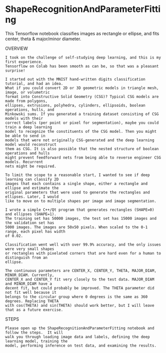 # ShapeRecognitionAndParameterFitting
This Tensorflow notebook classifies images as rectangle or ellipse, and fits center, theta &amp; major/minor diameter.



OVERVIEW

    I took on the challenge of self-studying deep learning, and this is my first experience. 
    Tensorflow on Colab has been smooth as can be, so that was a pleasant surprise!

    I started out with the MNIST hand-written digits classification tutorial, and had an idea. 
    What if you could convert 2D or 3D geometric models in triangle mesh, image, or volumetric 
    format into Constructive Solid Geometry (CSG)? Typical CSG models are made from polygons, 
    ellipses, extrusions, polyhedra, cylinders, ellipsoids, boolean operations, hulls, and 
    Minkowski sums. If you generated a training dataset consisting of CSG models with their 
    correct labels (per point or pixel for segmentation), maybe you could train a deep learning 
    model to recognize the constituents of the CSG model. Then you might be able to send in 
    models that were not originally CSG-generated and the deep learning model would reconstruct 
    them as CSG. It is also possible that the nested structure of boolean operations and hulls 
    might prevent feedforward nets from being able to reverse engineer CSG models. Recurrent 
    nets might be required.

    To limit the scope to a reasonable start, I wanted to see if deep learning can classify 2D 
    images that each contains a single shape, either a rectangle and ellipse and estimate the 
    original parameters that were used to generate the rectangles and ellipses. Later, I would 
    like to move on to multiple shapes per image and image segmentation.

    I wrote a simple C++/Qt program that generates rectangles (SHAPE=0) and ellipses (SHAPE=1). 
    The training set has 50000 images, the test set has 15000 images and the validation set has 
    5000 images. The images are 50x50 pixels. When scaled to the 0-1 range, each pixel has width 
    of 0.02.

    Classification went well with over 99.9% accuracy, and the only issues were very small shapes 
    or rectangles with pixelated corners that are hard even for a human to distinguish from an 
    ellipse.

    The continuous parameters are CENTER_X, CENTER_Y, THETA, MAJOR_DIAM, MINOR_DIAM. Currently, 
    CENTER_X and CENTER_Y fit very closely to the test data. MAJOR_DIAM and MINOR_DIAM have a 
    decent fit, but could probably be improved. The THETA parameter did not fit well because it 
    belongs to the circular group where 0 degrees is the same as 360 degrees. Replacing THETA 
    with cos(THETA) and sin(THETA) should work better, but I will leave that as a future exercise.



STEPS

    Please open up the ShapeRecognitionAndParameterFitting notebook and follow the steps.  It will 
    walk you through loading image data and labels, defining the deep learning model, training the 
    model, performing inference on test data, and examining the results.
